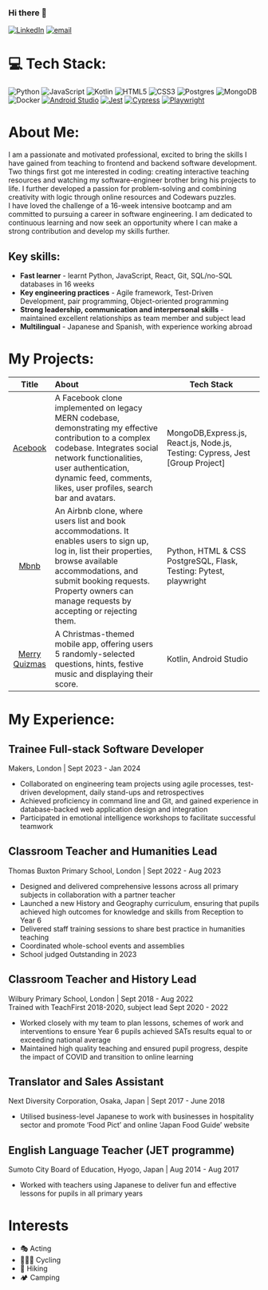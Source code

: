 ### Hi there 👋
[![LinkedIn](https://img.shields.io/badge/LinkedIn-%230077B5.svg?logo=linkedin&logoColor=white)](https://www.linkedin.com/in/catherine-russell-19002866/) [![email](https://img.shields.io/badge/catherinerussell.uk@gmail.com-%23D14836.svg?logo=gmail&logoColor=white)](mailto:catherinerussell.uk@gmail.com)


# 💻 Tech Stack:
![Python](https://img.shields.io/badge/python-3670A0?style=flat&logo=python&logoColor=ffdd54) ![JavaScript](https://img.shields.io/badge/javascript-%23323330.svg?style=flat&logo=javascript&logoColor=%23F7DF1E) ![Kotlin](https://img.shields.io/badge/kotlin-%237F52FF.svg?style=flat&logo=kotlin&logoColor=white) ![HTML5](https://img.shields.io/badge/html5-%23E34F26.svg?style=flat&logo=html5&logoColor=white) ![CSS3](https://img.shields.io/badge/css3-%231572B6.svg?style=flat&logo=css3&logoColor=white) ![Postgres](https://img.shields.io/badge/postgres-%23316192.svg?style=flat&logo=postgresql&logoColor=white) ![MongoDB](https://img.shields.io/badge/MongoDB-%234ea94b.svg?style=flat&logo=mongodb&logoColor=white) ![Docker](https://img.shields.io/badge/docker-%230db7ed.svg?style=flat&logo=docker&logoColor=white)  [![Android Studio](https://img.shields.io/badge/Android_Studio-%233DDC84.svg?logo=android-studio&logoColor=white)](https://developer.android.com/studio)
[![Jest](https://img.shields.io/badge/Jest-%23C21325.svg?logo=jest&logoColor=white)](https://jestjs.io/) [![Cypress](https://img.shields.io/badge/Cypress-%23FF6600.svg?logo=cypress&logoColor=white)](https://www.cypress.io/) [![Playwright](https://img.shields.io/badge/Playwright-%23007CFF.svg?logo=playwright&logoColor=white)](https://playwright.dev/)

# About Me:
I am a passionate and motivated professional, excited to bring the skills I have gained from teaching to frontend and backend software development. <br>
Two things first got me interested in coding: creating interactive teaching resources and watching my software-engineer brother bring his projects to life. I further developed a passion for problem-solving and combining creativity with logic through online resources and Codewars puzzles. <br>
I have loved the challenge of a 16-week intensive bootcamp and am committed to pursuing a career in software engineering. I am dedicated to continuous learning and now seek an opportunity where I can make a strong contribution and develop my skills further.

## Key skills:
- **Fast learner** - learnt Python, JavaScript, React, Git, SQL/no-SQL databases in 16 weeks
- **Key engineering practices** - Agile framework, Test-Driven Development, pair programming, Object-oriented programming
- **Strong leadership, communication and interpersonal skills** - maintained excellent relationships as team member and subject lead
- **Multilingual** - Japanese and Spanish, with experience working abroad

# My Projects:

| Title  | About | Tech Stack |
| :-------------: | :------------- | ------------- |
| [Acebook](https://github.com/Catherine-Russell/Facebook-Clone.git) | A Facebook clone implemented on legacy MERN codebase, demonstrating my effective contribution to a complex codebase. Integrates social network functionalities, user authentication, dynamic feed, comments, likes, user profiles, search bar and avatars. | MongoDB,Express.js, React.js, Node.js, Testing: Cypress, Jest [Group Project] |
| [Mbnb](https://github.com/Catherine-Russell/MBnB_Web_app)  | An Airbnb clone, where users list and book accommodations. It enables users to sign up, log in, list their properties, browse available accommodations, and submit booking requests. Property owners can manage requests by accepting or rejecting them. | Python, HTML & CSS PostgreSQL, Flask, Testing: Pytest, playwright|
| [Merry Quizmas](https://github.com/Catherine-Russell/MerryQuizmasMobileApp) | A Christmas-themed mobile app, offering users 5 randomly-selected questions, hints, festive music and displaying their score. | Kotlin, Android Studio |


# My Experience:

## Trainee Full-stack Software Developer
Makers, London | Sept 2023 - Jan 2024
- Collaborated on engineering team projects using agile processes, test-driven development, daily stand-ups and retrospectives
- Achieved proficiency in command line and Git, and gained experience in database-backed web application design and integration
- Participated in emotional intelligence workshops to facilitate successful teamwork

## Classroom Teacher and Humanities Lead
Thomas Buxton Primary School, London | Sept 2022 - Aug 2023
- Designed and delivered comprehensive lessons across all primary subjects in collaboration with a partner teacher
- Launched a new History and Geography curriculum, ensuring that pupils achieved high outcomes for knowledge and skills from Reception to Year 6
- Delivered staff training sessions to share best practice in humanities teaching
- Coordinated whole-school events and assemblies
- School judged Outstanding in 2023

## Classroom Teacher and History Lead
Wilbury Primary School, London | Sept 2018 - Aug 2022 <br>
Trained with TeachFirst 2018-2020, subject lead Sept 2020 - 2022
- Worked closely with my team to plan lessons, schemes of work and interventions to ensure Year 6 pupils achieved SATs results equal to or exceeding national average
- Maintained high quality teaching and ensured pupil progress, despite the impact of COVID and transition to online learning
  
## Translator and Sales Assistant
Next Diversity Corporation, Osaka, Japan | Sept 2017 - June 2018
- Utilised business-level Japanese to work with businesses in hospitality sector and promote ‘Food Pict’ and online ‘Japan Food Guide’ website
## English Language Teacher (JET programme)
Sumoto City Board of Education, Hyogo, Japan | Aug 2014 - Aug 2017
- Worked with teachers using Japanese to deliver fun and effective lessons for pupils in all primary years

# Interests
- 🎭 Acting
- 🚴🏻‍♀️ Cycling
- 🥾 Hiking
- 🏕️ Camping
